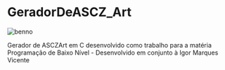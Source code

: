 # GeradorDeASCZ_Art
![benno](https://github.com/BennoXav/GeradorDeASCZ_Art/actions/workflows/workflowFinal.yml/badge.svg)

Gerador de ASCZArt em C desenvolvido como trabalho para a matéria Programação de Baixo Nível - Desenvolvido em conjunto à Igor Marques Vicente 

